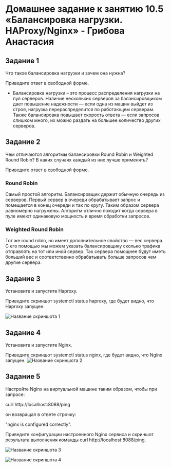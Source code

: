 # Домашнее задание к занятию 10.5 «Балансировка нагрузки. HAProxy/Nginx» - Грибова Анастасия
## Задание 1
Что такое балансировка нагрузки и зачем она нужна?

Приведите ответ в свободной форме.

* Балансировка нагрузки – это процесс распределения нагрузки на пул серверов. Наличие нескольких серверов за балансировщиком дает повышение надежности — если одна из машин выйдет из строя, нагрузка перераспределится по работающем серверам. Также балансировка повышает скорость ответа — если запросов слишком много, их можно раздать на большее количество других серверов.

## Задание 2
Чем отличаются алгоритмы балансировки Round Robin и Weighted Round Robin? В каких случаях каждый из них лучше применять?

Приведите ответ в свободной форме.
### Round Robin
Самый простой алгоритм. Балансировщик держит обычную очередь из серверов. Первый сервер в очереди обрабатывает запрос и помещается в конец очереди и так по кругу. Таким образом сервера равномерно нагружены.
Алгоритм отлично походит когда сервера в пуле имеют одинаковую мощность и время обработки запросов.
### Weighted Round Robin
Тот же round robin, но имеет дополнительное свойство — вес сервера. С его помощью мы можем указать балансировщику сколько трафика отправлять на тот или иной сервер. Так сервера помощнее будут иметь больший вес и соответственно обрабатывать больше запросов чем другие сервера.

## Задание 3
Установите и запустите Haproxy.

Приведите скриншот systemctl status haproxy, где будет видно, что Haproxy запущен.

![Название скриншота 1](https://github.com/gribova-anastasia/srlb-17/blob/8aa30984bbabf53a3a343a006cfb1e3fad51de01/haproxy.png)

## Задание 4
Установите и запустите Nginx.

Приведите скриншот systemctl status nginx, где будет видно, что Nginx запущен.
![Название скриншота 2](https://github.com/gribova-anastasia/srlb-17/blob/8aa30984bbabf53a3a343a006cfb1e3fad51de01/nginx.png)

## Задание 5
Настройте Nginx на виртуальной машине таким образом, чтобы при запросе:

curl http://localhost:8088/ping

он возвращал в ответе строчку:

"nginx is configured correctly".

Приведите конфигурации настроенного Nginx сервиса и скриншот результата выполнения команды curl http://localhost:8088/ping.

![Название скриншота 3](https://github.com/gribova-anastasia/srlb-17/blob/8aa30984bbabf53a3a343a006cfb1e3fad51de01/nginx_5.png)

![Название скриншота 4](https://github.com/gribova-anastasia/srlb-17/blob/8aa30984bbabf53a3a343a006cfb1e3fad51de01/nginx_5_1.png)



